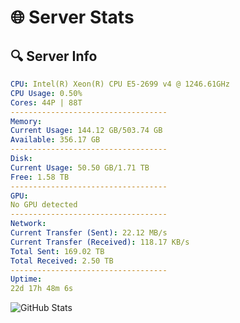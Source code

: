 # 🌐 Server Stats
## 🔍 Server Info
```yaml
CPU: Intel(R) Xeon(R) CPU E5-2699 v4 @ 1246.61GHz
CPU Usage: 0.50%
Cores: 44P | 88T
-----------------------------------
Memory:
Current Usage: 144.12 GB/503.74 GB
Available: 356.17 GB
-----------------------------------
Disk:
Current Usage: 50.50 GB/1.71 TB
Free: 1.58 TB
-----------------------------------
GPU:
No GPU detected
-----------------------------------
Network:
Current Transfer (Sent): 22.12 MB/s
Current Transfer (Received): 118.17 KB/s
Total Sent: 169.02 TB
Total Received: 2.50 TB
-----------------------------------
Uptime:
22d 17h 48m 6s
```
![GitHub Stats](https://img.shields.io/badge/Updated-2025-03-02_16:31:24-blue)
